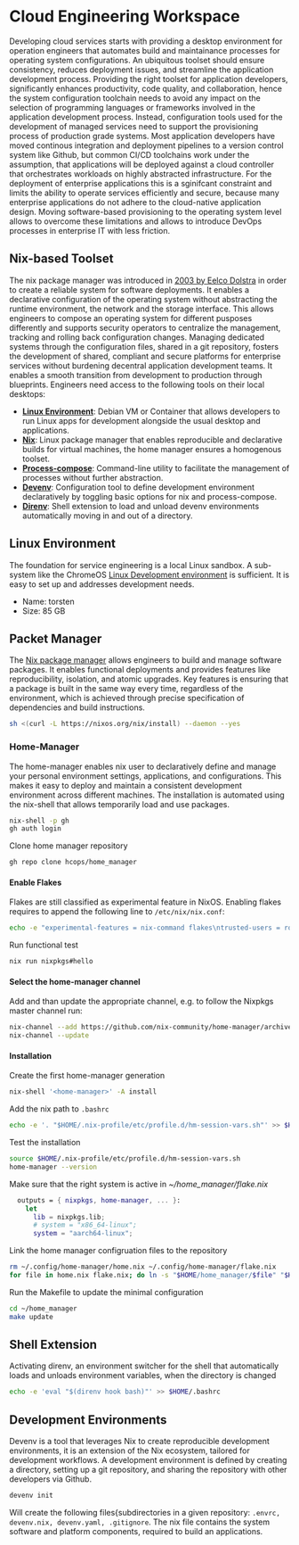# Cloud Engineering Workspace

Developing cloud services starts with providing a desktop environment for operation engineers that automates build and maintainance processes for operating system configurations. An ubiquitous toolset should ensure consistency, reduces deployment issues, and streamline the application development process. Providing the right toolset for application developers, significantly enhances productivity, code quality, and collaboration, hence the system configuration toolchain needs to avoid any impact on the selection of programming languages or frameworks involved in the application development process. Instead, configuration tools used for the development of managed services need to support the provisioning process of production grade systems. Most application developers have moved continous integration and deployment pipelines to a version control system like Github, but common CI/CD toolchains work under the assumption, that applications will be deployed against a cloud controller that orchestrates workloads on highly abstracted infrastructure. For the deployment of enterprise applications this is a sginifcant constraint and limits the ability to operate services efficiently and secure, because many enterprise applications do not adhere to the cloud-native application design. Moving software-based provisioning to the operating system level allows to overcome these limitations and allows to introduce DevOps processes in enterprise IT with less friction.

## Nix-based Toolset

The nix package manager was introduced in [2003 by Eelco Dolstra](https://en.wikipedia.org/wiki/Nix_(package_manager)) in order to create a reliable system for software deployments. It enables a declarative configuration of the operating system without abstracting the runtime environment, the network and the storage interface. This allows engineers to compose an operating system for different pusposes differently and supports security operators to centralize the management, tracking and rolling back configuration changes. Managing dedicated systems through the configuration files, shared in a git repository, fosters the development of shared, compliant and secure platforms for enterprise services without burdening decentral application development teams. It enables a smooth transition from development to production through blueprints. Engineers need access to the following tools on their local desktops:

* **[Linux Environment](https://chromeos.dev/en/linux)**: Debian VM or Container that allows developers to run Linux apps for development alongside the usual desktop and applications.
* **[Nix](https://nixos.org/)**: Linux package manager that enables reproducible and declarative builds for virtual machines, the home manager ensures a homogenous toolset.
* **[Process-compose](https://f1bonacc1.github.io/process-compose/)**: Command-line utility to facilitate the management of processes without further abstraction.
* **[Devenv](https://devenv.sh/)**: Configuration tool to define development environment declaratively by toggling basic options for nix and process-compose.
* **[Direnv](https://direnv.net/)**: Shell extension to load and unload devenv environments automatically moving in and out of a directory.

## Linux Environment

The foundation for service engineering is a local Linux sandbox. A sub-system like the ChromeOS [Linux Development environment](https://chromeos.dev/en/linux) is sufficient. It is easy to set up and addresses development needs.

* Name: torsten
* Size: 85 GB

## Packet Manager

The [Nix package manager](https://nixos.org/) allows engineers to build and manage software packages. It enables functional deployments and provides features like reproducibility, isolation, and atomic upgrades. Key features is ensuring that a package is built in the same way every time, regardless of the environment, which is achieved through precise specification of dependencies and build instructions.

```sh
sh <(curl -L https://nixos.org/nix/install) --daemon --yes
```
### Home-Manager

The home-manager enables nix user to declaratively define and manage your personal environment settings, applications, and configurations. This makes it easy to deploy and maintain a consistent development environment across different machines. The installation is automated using the nix-shell that allows temporarily load and use packages.

```sh
nix-shell -p gh
gh auth login
```

Clone home manager repository

```sh
gh repo clone hcops/home_manager
```

#### Enable Flakes

Flakes are still classified as experimental feature in NixOS. Enabling flakes requires to append the following line to `/etc/nix/nix.conf`:

```sh
echo -e "experimental-features = nix-command flakes\ntrusted-users = root torsten" | sudo tee -a /etc/nix/nix.conf
```

Run functional test

```sh
nix run nixpkgs#hello
```

#### Select the home-manager channel

Add and than update the appropriate channel, e.g. to follow the Nixpkgs master channel run:

```sh
nix-channel --add https://github.com/nix-community/home-manager/archive/master.tar.gz home-manager
nix-channel --update
```

#### Installation

Create the first home-manager generation

```sh
nix-shell '<home-manager>' -A install
```

Add the nix path to `.bashrc`

```sh
echo -e '. "$HOME/.nix-profile/etc/profile.d/hm-session-vars.sh"' >> $HOME/.profile
```

Test the installation

```sh
source $HOME/.nix-profile/etc/profile.d/hm-session-vars.sh
home-manager --version
```

Make sure that the right system is active in *~/home_manager/flake.nix*

```nix
  outputs = { nixpkgs, home-manager, ... }:
    let
      lib = nixpkgs.lib;
      # system = "x86_64-linux";
      system = "aarch64-linux";
```

Link the home manager configruation files to the repository

```sh
rm ~/.config/home-manager/home.nix ~/.config/home-manager/flake.nix
for file in home.nix flake.nix; do ln -s "$HOME/home_manager/$file" "$HOME/.config/home-manager/$file"; done
```

Run the Makefile to update the minimal configuration

```sh
cd ~/home_manager
make update
```

## Shell Extension

Activating direnv, an environment switcher for the shell that automatically loads and unloads environment variables, when the directory is changed

```sh
echo -e 'eval "$(direnv hook bash)"' >> $HOME/.bashrc
```

## Development Environments

Devenv is a tool that leverages Nix to create reproducible development environments, it is an extension of the Nix ecosystem, tailored for development workflows. A development environment is defined by creating a directory, setting up a git repository, and sharing the repository with other developers via Github.

```sh
devenv init
```

Will create the following files{subdirectories in a given repository: `.envrc, devenv.nix, devenv.yaml, .gitignore`. The nix file contains the system software and platform components, required to build an applications.


